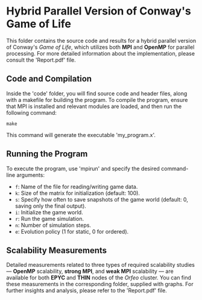 # Hybrid Parallel Version of Conway's Game of Life

This folder contains the source code and results for a hybrid parallel version of Conway's *Game of Life*, which utilizes both **MPI** and **OpenMP** for parallel processing. For more detailed information about the implementation, please consult the 'Report.pdf' file.

## Code and Compilation

Inside the 'code' folder, you will find source code and header files, along with a makefile for building the program. To compile the program, ensure that MPI is installed and relevant modules are loaded, and then run the following command:

``make``

This command will generate the executable 'my_program.x'.

## Running the Program

To execute the program, use 'mpirun' and specify the desired command-line arguments:

- ``f``: Name of the file for reading/writing game data.
- ``k``: Size of the matrix for initialization (default: 100).
- ``s``: Specify how often to save snapshots of the game world (default: 0, saving only the final output).
- ``i``: Initialize the game world.
- ``r``: Run the game simulation.
- ``n``: Number of simulation steps.
- ``e``: Evolution policy (1 for static, 0 for ordered).


## Scalability Measurements

Detailed measurements related to three types of required scalability studies — **OpenMP** scalability, **strong MPI**, and **weak MPI** scalability — are available for both **EPYC** and **THIN** nodes of the *Orfeo* cluster. You can find these measurements in the corresponding folder, supplied with graphs. For further insights and analysis, please refer to the 'Report.pdf' file.
